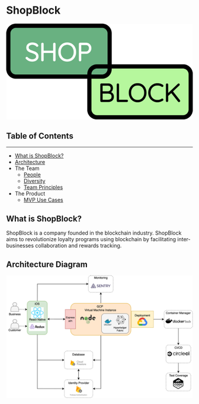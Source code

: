 # ShopBlock

<p align="center">
  <img src="./shopblock_logo.png" alt="ShopBlock logo"/>
</p>

## Table of Contents
---
- [What is ShopBlock?](#what-is-shopblock)
- [Architecture](#architecture-diagram)
- The Team
  - [People](./team/README.md)
  - [Diversity](./team/diversity.md)
  - [Team Principles](./team/team_principles.md)
- The Product
  - [MVP Use Cases](./product_research/use_cases.md)

## What is ShopBlock?
ShopBlock is a company founded in the blockchain industry. ShopBlock aims to revolutionize loyalty programs using blockchain by facilitating inter-businesses collaboration and rewards tracking.

## Architecture Diagram
<p align="center">
  <img src="./architecture_diagram.png" alt="Architecture diagram"/>
</p>

